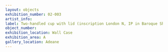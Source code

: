 ```yaml
---
layout: objects
exhibition_number: 02-003
artist_info: 
label: Two-handled cup with lid (inscription London N, IP in Baroque Shield)
object_number: 
exhibition_location: Wall Case 
exhibition_area: A
gallery_location: Adeane
---
```

